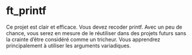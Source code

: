 # ft_printf
  Ce projet est clair et efficace. Vous devez recoder printf. Avec un peu de chance, vous serez en mesure de le réutiliser dans des projets futurs sans la crainte d’être considéré comme un tricheur. Vous apprendrez principalement à utiliser les arguments variadiques.
